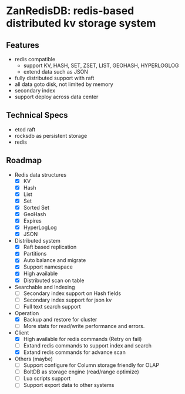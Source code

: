 # ZanRedisDB: redis-based distributed kv storage system

## Features

 * redis compatible
   * support KV, HASH, SET, ZSET, LIST, GEOHASH, HYPERLOGLOG
   * extend data such as JSON
 * fully distributed support with raft
 * all data goto disk, not limited by memory
 * secondary index
 * support deploy across data center

## Technical Specs
 * etcd raft
 * rocksdb as persistent storage
 * redis

## Roadmap
* Redis data structures
  - [x] KV
  - [x] Hash
  - [x] List
  - [x] Set
  - [x] Sorted Set
  - [x] GeoHash
  - [x] Expires
  - [x] HyperLogLog
  - [x] JSON
* Distributed system
  - [x] Raft based replication
  - [x] Partitions
  - [x] Auto balance and migrate
  - [x] Support namespace
  - [x] High available
  - [x] Distributed scan on table
* Searchable and Indexing
  - [ ] Secondary index support on Hash fields
  - [ ] Secondary index support for json kv
  - [ ] Full text search support
* Operation
  - [x] Backup and restore for cluster
  - [ ] More stats for read/write performance and errors.
* Client 
  - [x] High available for redis commands (Retry on fail)
  - [ ] Extand redis commands to support index and search
  - [x] Extand redis commands for advance scan
* Others (maybe)
  - [ ] Support configure for Column storage friendly for OLAP
  - [ ] BoltDB as storage engine (read/range optimize)
  - [ ] Lua scripts support
  - [ ] Support export data to other systems

